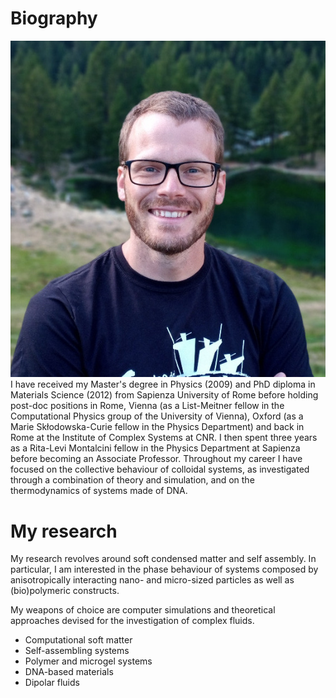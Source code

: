 <!--
.. title: About me
.. slug: index
.. date: 2023-06-25 22:47:45 UTC+02:00
.. tags: 
.. category: 
.. link: 
.. description: 
.. type: text
-->

# Biography

<img src="images/portrait.jpg" class="portrait"> I have received my Master's degree in Physics (2009) and PhD diploma in Materials Science (2012) from Sapienza University of Rome before holding post-doc positions in Rome, Vienna (as a List-Meitner fellow in the Computational Physics group of the University of Vienna), Oxford (as a Marie Skłodowska-Curie fellow in the Physics Department) and back in Rome at the Institute of Complex Systems at CNR. I then spent three years as a Rita-Levi Montalcini fellow in the Physics Department at Sapienza before becoming an Associate Professor. Throughout my career I have focused on the collective behaviour of colloidal systems, as investigated through a combination of theory and simulation, and on the thermodynamics of systems made of DNA.

# My research

My research revolves around soft condensed matter and self assembly. In particular, I am interested in the phase behaviour of systems composed by anisotropically interacting nano- and micro-sized particles as well as (bio)polymeric constructs.

My weapons of choice are computer simulations and theoretical approaches devised for the investigation of complex fluids.

* Computational soft matter
* Self-assembling systems
* Polymer and microgel systems
* DNA-based materials
* Dipolar fluids
